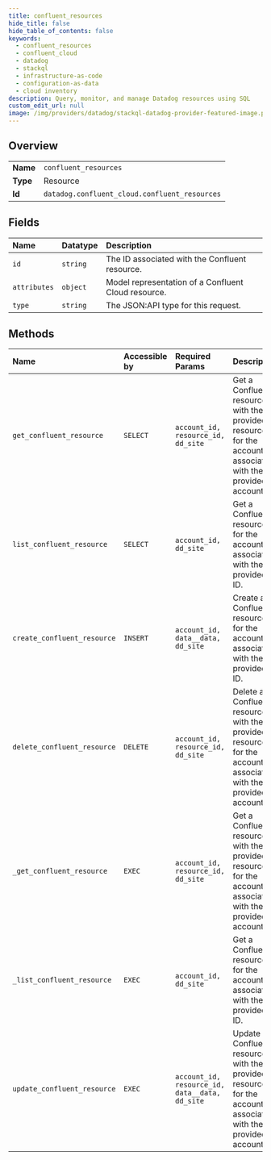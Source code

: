 ```yaml
---
title: confluent_resources
hide_title: false
hide_table_of_contents: false
keywords:
  - confluent_resources
  - confluent_cloud
  - datadog    
  - stackql
  - infrastructure-as-code
  - configuration-as-data
  - cloud inventory
description: Query, monitor, and manage Datadog resources using SQL
custom_edit_url: null
image: /img/providers/datadog/stackql-datadog-provider-featured-image.png
---
```

  
    

## Overview
<table><tbody>
<tr><td><b>Name</b></td><td><code>confluent_resources</code></td></tr>
<tr><td><b>Type</b></td><td>Resource</td></tr>
<tr><td><b>Id</b></td><td><code>datadog.confluent_cloud.confluent_resources</code></td></tr>
</tbody></table>

## Fields
| Name | Datatype | Description |
|:-----|:---------|:------------|
| `id` | `string` | The ID associated with the Confluent resource. |
| `attributes` | `object` | Model representation of a Confluent Cloud resource. |
| `type` | `string` | The JSON:API type for this request. |
## Methods
| Name | Accessible by | Required Params | Description |
|:-----|:--------------|:----------------|:------------|
| `get_confluent_resource` | `SELECT` | `account_id, resource_id, dd_site` | Get a Confluent resource with the provided resource id for the account associated with the provided account ID. |
| `list_confluent_resource` | `SELECT` | `account_id, dd_site` | Get a Confluent resource for the account associated with the provided ID. |
| `create_confluent_resource` | `INSERT` | `account_id, data__data, dd_site` | Create a Confluent resource for the account associated with the provided ID. |
| `delete_confluent_resource` | `DELETE` | `account_id, resource_id, dd_site` | Delete a Confluent resource with the provided resource id for the account associated with the provided account ID. |
| `_get_confluent_resource` | `EXEC` | `account_id, resource_id, dd_site` | Get a Confluent resource with the provided resource id for the account associated with the provided account ID. |
| `_list_confluent_resource` | `EXEC` | `account_id, dd_site` | Get a Confluent resource for the account associated with the provided ID. |
| `update_confluent_resource` | `EXEC` | `account_id, resource_id, data__data, dd_site` | Update a Confluent resource with the provided resource id for the account associated with the provided account ID. |
